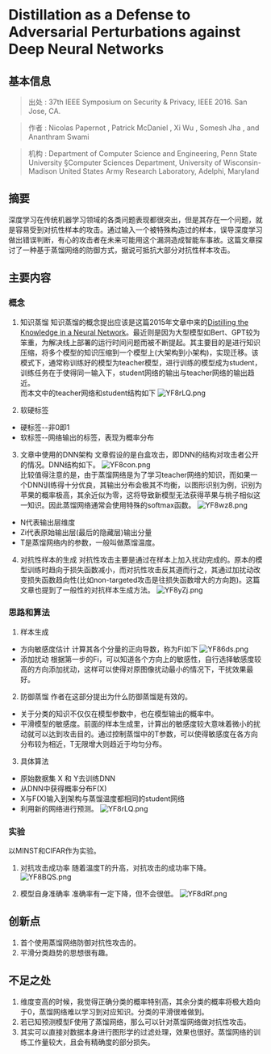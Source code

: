 # Distillation as a Defense to Adversarial Perturbations against Deep Neural Networks
## 基本信息
> 出处 : 37th IEEE Symposium on Security & Privacy, IEEE 2016. San Jose, CA.

> 作者 : Nicolas Papernot
, Patrick McDaniel
, Xi Wu
, Somesh Jha
, and Ananthram Swami

> 机构 : Department of Computer Science and Engineering, Penn State University
§Computer Sciences Department, University of Wisconsin-Madison
United States Army Research Laboratory, Adelphi, Maryland

## 摘要
深度学习在传统机器学习领域的各类问题表现都很突出，但是其存在一个问题，就是容易受到对抗性样本的攻击。通过输入一个被特殊构造过的样本，误导深度学习做出错误判断，有心的攻击者在未来可能用这个漏洞造成智能车事故。这篇文章探讨了一种基于蒸馏网络的防御方式，据说可抵抗大部分对抗性样本攻击。


## 主要内容
### 概念
1. 知识蒸馏
知识蒸馏的概念提出应该是这篇2015年文章中来的[Distilling the Knowledge in a Neural Network](https://arxiv.org/abs/1503.02531)。最近则是因为大型模型如Bert、GPT较为笨重，为解决线上部署的运行时间问题而被不断提起。其主要目的是进行知识压缩，将多个模型的知识压缩到一个模型上(大架构到小架构)，实现迁移。该模式下，通常称训练好的模型为teacher模型，进行训练的模型成为student，训练任务在于使得同一输入下，student网络的输出与teacher网络的输出趋近。<br>
而本文中的teacher网络和student结构如下
![YF8rLQ.png](https://s1.ax1x.com/2020/05/05/YF8rLQ.png)

2. 软硬标签
* 硬标签--非0即1
* 软标签--网络输出的标签，表现为概率分布


3. 文章中使用的DNN架构
文章假设的是白盒攻击，即DNN的结构对攻击者公开的情况。DNN结构如下。
![YF8con.png](https://s1.ax1x.com/2020/05/05/YF8con.png)<br>
比较值得注意的是，由于蒸馏网络是为了学习teacher网络的知识，而如果一个DNN训练得十分优良，其输出分布会极其不均衡，以图形识别为例，识别为苹果的概率极高，其余近似为零，这将导致新模型无法获得苹果与桃子相似这一知识。因此蒸馏网络通常会使用特殊的softmax函数。
![YF8wz8.png](https://s1.ax1x.com/2020/05/05/YF8wz8.png)
* N代表输出层维度
* Zi代表原始输出层(最后的隐藏层)输出分量
* T是蒸馏网络内的参数，一般叫做蒸馏温度。

4. 对抗性样本的生成
对抗性攻击主要是通过在样本上加入扰动完成的。原本的模型训练时趋向于损失函数减小，而对抗性攻击反其道而行之，其通过加扰动改变损失函数趋向性(比如non-targeted攻击是往损失函数增大的方向跑)。这篇文章也提到了一般性的对抗样本生成方法。
![YF8yZj.png](https://s1.ax1x.com/2020/05/05/YF8yZj.png)<br>


### 思路和算法
1. 样本生成
* 方向敏感度估计
计算其各个分量的正向导数，称为Fi如下
![YF86ds.png](https://s1.ax1x.com/2020/05/05/YF86ds.png)
* 添加扰动
根据第一步的Fi，可以知道各个方向上的敏感性，自行选择敏感度较高的方向添加扰动，这样可以使得对原图像扰动最小的情况下，干扰效果最好。


2. 防御蒸馏
作者在这部分提出为什么防御蒸馏是有效的。
* 关于分类的知识不仅仅在模型参数中，也在模型输出的概率中。
* 平滑模型的敏感度。前面的样本生成里，计算出的敏感度较大意味着微小的扰动就可以达到攻击目的。通过控制蒸馏中的T参数，可以使得敏感度在各方向分布较为相近，T无限增大则趋近于均匀分布。

3. 具体算法
* 原始数据集 X 和 Y去训练DNN
* 从DNN中获得概率分布F(X)
* X与F(X)输入到架构与蒸馏温度都相同的student网络
* 利用新的网络进行预测。
![YF8rLQ.png](https://s1.ax1x.com/2020/05/05/YF8rLQ.png)


### 实验
以MINST和CIFAR作为实验。
1. 对抗攻击成功率
随着温度T的升高，对抗攻击的成功率下降。
![YF8BQS.png](https://s1.ax1x.com/2020/05/05/YF8BQS.png)

2. 模型自身准确率
准确率有一定下降，但不会很低。
![YF8dRf.png](https://s1.ax1x.com/2020/05/05/YF8dRf.png)

## 创新点
1. 首个使用蒸馏网络防御对抗性攻击的。
2. 平滑分类趋势的思想很有趣。

## 不足之处
1. 维度变高的时候，我觉得正确分类的概率特别高，其余分类的概率将极大趋向于0，蒸馏网络难以学习到对应知识。分类的平滑很难做到。
2. 若已知预测模型F使用了蒸馏网络，那么可以针对蒸馏网络做对抗性攻击。
3. 其实可以直接对数据本身进行图形学的过滤处理，效果也很好。蒸馏网络的训练工作量较大，且会有精确度的部分损失。